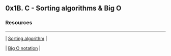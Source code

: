 ## 0x1B. C - Sorting algorithms & Big O
### Resources
-----------------------------------------------------------------------
| [Sorting algorithm](https://en.wikipedia.org/wiki/Sorting_algorithm) |

| [Big O notation](https://stackoverflow.com/questions/487258/what-is-a-plain-english-explanation-of-big-o-notation) |
